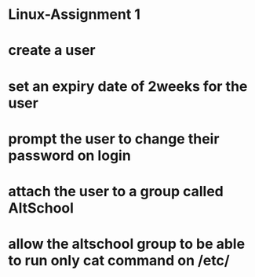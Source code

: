 # Linux-Assignment 1
# create a user
# set an expiry date of 2weeks for the user
# prompt the user to change their password on login
# attach the user to a group called AltSchool
# allow the altschool group to be able to run only cat command on /etc/

